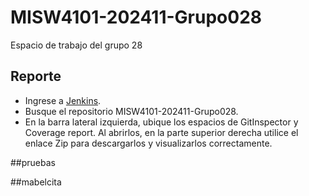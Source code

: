 # MISW4101-202411-Grupo028
Espacio de trabajo del grupo 28
 
## Reporte
* Ingrese a [Jenkins](http://157.253.238.75:8080/jenkins-misovirtual/).
* Busque el repositorio MISW4101-202411-Grupo028.
* En la barra lateral izquierda, ubique los espacios de GitInspector y Coverage report. Al abrirlos, en la parte superior derecha utilice el enlace Zip para descargarlos y visualizarlos correctamente.

##pruebas

##mabelcita
